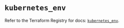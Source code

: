 # `kubernetes_env`

Refer to the Terraform Registry for docs: [`kubernetes_env`](https://registry.terraform.io/providers/hashicorp/kubernetes/2.31.0/docs/resources/env).
